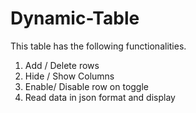 # Dynamic-Table

This table  has the following functionalities.
1) Add / Delete rows
2) Hide / Show Columns
3) Enable/ Disable row on toggle
4) Read data in json format and display